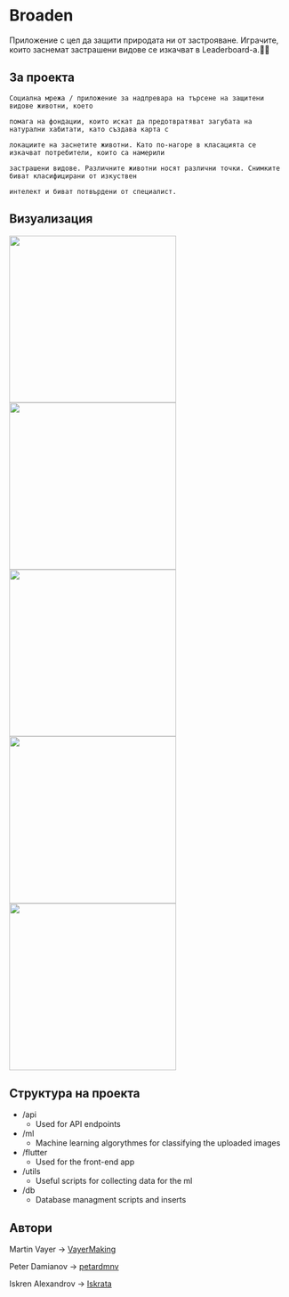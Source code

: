 # Broaden
Приложение с цел да защити природата ни от застрояване. Играчите, които заснемат застрашени видове се изкачват в Leaderboard-a.🐥🐸

## За проекта

```
Социална мрежа / приложение за надпревара на търсене на защитени видове животни, което

помага на фондации, които искат да предотвратяват загубата на натурални хабитати, като създава карта с

локациите на заснетите животни. Като по-нагоре в класацията се изкачват потребители, които са намерили

застрашени видове. Различните животни носят различни точки. Снимките биват класифицирани от изкуствен

интелект и биват потвърдени от специалист.

```
## Визуализация

<img src="https://i.imgur.com/Rnj7kZj.jpeg " w height="300">
<img src="https://cdn.discordapp.com/attachments/688057188333125686/820481327207284736/Screenshot_2021-03-14-03-57-07-654_com.example.broaden.jpg " w height="300">
<img src="https://cdn.discordapp.com/attachments/688057188333125686/820481328532684831/Screenshot_2021-03-14-03-58-24-900_com.example.broaden.jpg " w height="300">
<img src="https://cdn.discordapp.com/attachments/688057188333125686/820481327509536808/Screenshot_2021-03-14-03-57-14-742_com.example.broaden.jpg " w height="300">
<img src="https://cdn.discordapp.com/attachments/688057188333125686/820481328294002698/Screenshot_2021-03-14-03-58-16-023_com.example.broaden.jpg " w height="300">


## Структура на проекта
  * /api
    * Used for API endpoints
  * /ml
    * Machine learning algorythmes for classifying the uploaded images
  * /flutter
    * Used for the front-end app
  * /utils
    * Useful scripts for collecting data for the ml
  * /db
    * Database managment scripts and inserts

## Автори

  Martin Vayer -> [VayerMaking](https://github.com/VayerMaking)

  Peter Damianov -> [petardmnv](https://github.com/petardmnv)

  Iskren Alexandrov -> [Iskrata](https://github.com/Iskrata)

